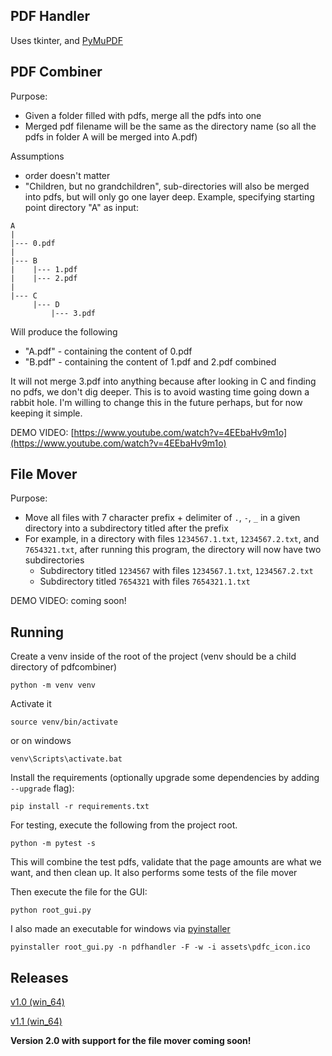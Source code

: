 ## PDF Handler

Uses tkinter, and [PyMuPDF](https://pymupdf.readthedocs.io/en/latest/document.html)

## PDF Combiner
Purpose:
* Given a folder filled with pdfs, merge all the pdfs into one
* Merged pdf filename will be the same as the directory name (so all the
pdfs in folder A will be merged into A.pdf)

Assumptions
* order doesn't matter
* "Children, but no grandchildren",
sub-directories will also be merged into pdfs, but will only go one layer
deep. Example, specifying starting point directory "A" as input:  

```
A
|
|--- 0.pdf
|
|--- B
|    |--- 1.pdf
|    |--- 2.pdf
|
|--- C
     |--- D
         |--- 3.pdf
```

Will produce the following

* "A.pdf" - containing the content of 0.pdf
* "B.pdf" - containing the content of 1.pdf and 2.pdf combined

It will not merge 3.pdf into anything because after looking in C
and finding no pdfs, we don't dig deeper. This is to avoid wasting
time going down a rabbit hole. I'm willing to change this in the
future perhaps, but for now keeping it simple.

DEMO VIDEO: [https://www.youtube.com/watch?v=4EEbaHv9m1o](https://www.youtube.com/watch?v=4EEbaHv9m1o)

## File Mover
Purpose:
* Move all files with 7 character prefix + delimiter of `.`, `-`, `_` in a given directory
into a subdirectory titled after the prefix
* For example, in a directory with files `1234567.1.txt`, `1234567.2.txt`, and `7654321.txt`, after
running this program, the directory will now have two subdirectories
  * Subdirectory titled `1234567` with files `1234567.1.txt`, `1234567.2.txt`
  * Subdirectory titled `7654321` with files `7654321.1.txt`

DEMO VIDEO: coming soon!

## Running
Create a venv inside of the root of the project (venv should be a child directory of pdfcombiner)
```
python -m venv venv
```

Activate it 
```
source venv/bin/activate
```

or on windows
```
venv\Scripts\activate.bat
```

Install the requirements (optionally upgrade some dependencies by adding `--upgrade` flag):
```
pip install -r requirements.txt
```

For testing, execute the following from the project root.
```
python -m pytest -s
```

This will combine the test pdfs, validate that the page amounts are what
we want, and then clean up. It also performs some tests of the file mover


Then execute the file for the GUI:
```
python root_gui.py
```

I also made an executable for windows via [pyinstaller](https://pyinstaller.readthedocs.io/en/stable/usage.html)
```
pyinstaller root_gui.py -n pdfhandler -F -w -i assets\pdfc_icon.ico
```

## Releases

[v1.0 (win_64)](https://github.com/mbaker341997/pdf_combiner/releases/tag/v1.0)

[v1.1 (win_64)](https://github.com/mbaker341997/pdf_combiner/releases/tag/v1.1)

**Version 2.0 with support for the file mover coming soon!**
